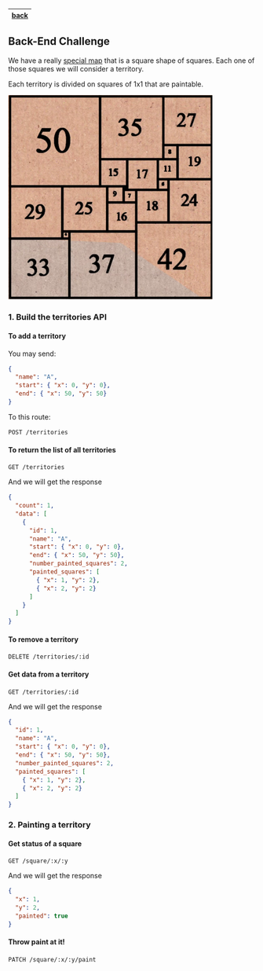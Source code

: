|[back](https://github.com/vitta-health/hiring-challenge)|
|:---:|

## Back-End Challenge

We have a really [special map](https://en.wikipedia.org/wiki/Squaring_the_square) that is a square shape of squares. Each one of those squares we will consider a territory. 

Each territory is divided on squares of 1x1 that are paintable.

<img src="map.png" width="416"/>

### 1. Build the territories API

#### To add a territory

You may send:

```json
{
  "name": "A",
  "start": { "x": 0, "y": 0},
  "end": { "x": 50, "y": 50}
}
```

To this route:

```
POST /territories
```

#### To return the list of all territories

```
GET /territories
```

And we will get the response

```json
{
  "count": 1,
  "data": [
    {
      "id": 1,
      "name": "A",
      "start": { "x": 0, "y": 0},
      "end": { "x": 50, "y": 50},
      "number_painted_squares": 2,
      "painted_squares": [
        { "x": 1, "y": 2},
        { "x": 2, "y": 2}
      ]
    }
  ]
}
```

#### To remove a territory

```
DELETE /territories/:id
```

#### Get data from a territory

```
GET /territories/:id
```

And we will get the response

```json
{
  "id": 1,
  "name": "A",
  "start": { "x": 0, "y": 0},
  "end": { "x": 50, "y": 50},
  "number_painted_squares": 2,
  "painted_squares": [
    { "x": 1, "y": 2},
    { "x": 2, "y": 2}
  ]
}
```

### 2. Painting a territory

#### Get status of a square

```
GET /square/:x/:y
```

And we will get the response

```json
{
  "x": 1,
  "y": 2,
  "painted": true
}
```

#### Throw paint at it!

```
PATCH /square/:x/:y/paint
```
